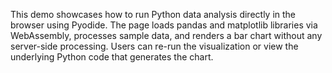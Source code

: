 This demo showcases how to run Python data analysis directly in the browser using Pyodide. The page loads pandas and matplotlib libraries via WebAssembly, processes sample data, and renders a bar chart without any server-side processing. Users can re-run the visualization or view the underlying Python code that generates the chart.

<!-- Generated from commit: d80768be9e8be887ed256c5098687463b08b070d -->